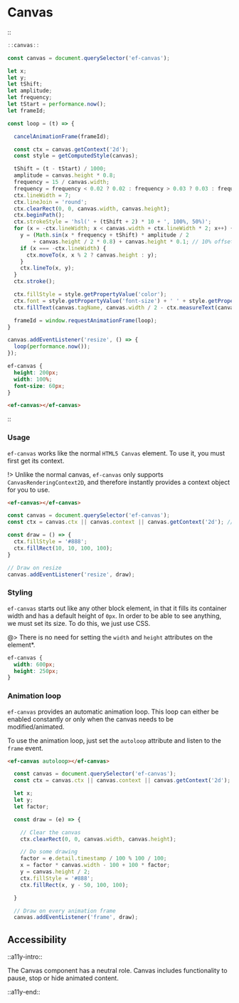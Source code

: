 <!--
type: page
title: Canvas
location: ./elements/canvas
layout: default
-->

# Canvas

::
```javascript
::canvas::

const canvas = document.querySelector('ef-canvas');

let x;
let y;
let tShift;
let amplitude;
let frequency;
let tStart = performance.now();
let frameId;

const loop = (t) => {

  cancelAnimationFrame(frameId);

  const ctx = canvas.getContext('2d');
  const style = getComputedStyle(canvas);

  tShift = (t - tStart) / 1000;
  amplitude = canvas.height * 0.8;
  frequency = 15 / canvas.width;
  frequency = frequency < 0.02 ? 0.02 : frequency > 0.03 ? 0.03 : frequency;
  ctx.lineWidth = 7;
  ctx.lineJoin = 'round';
  ctx.clearRect(0, 0, canvas.width, canvas.height);
  ctx.beginPath();
  ctx.strokeStyle = 'hsl(' + (tShift + 2) * 10 + ', 100%, 50%)';
  for (x = -ctx.lineWidth; x < canvas.width + ctx.lineWidth * 2; x++) {
    y = (Math.sin(x * frequency + tShift) * amplitude / 2
        + canvas.height / 2 * 0.8) + canvas.height * 0.1; // 10% offset
    if (x === -ctx.lineWidth) {
      ctx.moveTo(x, x % 2 ? canvas.height : y);
    }
    ctx.lineTo(x, y);
  }
  ctx.stroke();

  ctx.fillStyle = style.getPropertyValue('color');
  ctx.font = style.getPropertyValue('font-size') + ' ' + style.getPropertyValue('font-family');
  ctx.fillText(canvas.tagName, canvas.width / 2 - ctx.measureText(canvas.tagName).width / 2, canvas.height / 2 + 30);

  frameId = window.requestAnimationFrame(loop);
}

canvas.addEventListener('resize', () => {
  loop(performance.now());
});
```
```css
ef-canvas {
  height: 200px;
  width: 100%;
  font-size: 60px;
}
```
```html
<ef-canvas></ef-canvas>
```
::

### Usage

`ef-canvas` works like the normal `HTML5 Canvas` element. To use it, you must first get its context.

!> Unlike the normal canvas, `ef-canvas` only supports `CanvasRenderingContext2D`, and therefore instantly provides a context object for you to use.

```html
<ef-canvas></ef-canvas>
```
```javascript
const canvas = document.querySelector('ef-canvas');
const ctx = canvas.ctx || canvas.context || canvas.getContext('2d'); // All valid

const draw = () => {
  ctx.fillStyle = '#888';
  ctx.fillRect(10, 10, 100, 100);
}

// Draw on resize
canvas.addEventListener('resize', draw);
```

### Styling

`ef-canvas` starts out like any other block element, in that it fills its container width and has a default height of `0px`. In order to be able to see anything, we must set its size. To do this, we just use CSS.

@> There is no need for setting the `width` and `height` attributes on the element*.

```css
ef-canvas {
  width: 600px;
  height: 250px;
}
```

### Animation loop

`ef-canvas` provides an automatic animation loop. This loop can either be enabled constantly or only when the canvas needs to be modified/animated.

To use the animation loop, just set the `autoloop` attribute and listen to the `frame` event.

```html
<ef-canvas autoloop></ef-canvas>
```
```javascript
  const canvas = document.querySelector('ef-canvas');
  const ctx = canvas.ctx || canvas.context || canvas.getContext('2d'); // All valid

  let x;
  let y;
  let factor;

  const draw = (e) => {

    // Clear the canvas
    ctx.clearRect(0, 0, canvas.width, canvas.height);

    // Do some drawing
    factor = e.detail.timestamp / 100 % 100 / 100;
    x = factor * canvas.width - 100 + 100 * factor;
    y = canvas.height / 2;
    ctx.fillStyle = '#888';
    ctx.fillRect(x, y - 50, 100, 100);

  }

  // Draw on every animation frame
  canvas.addEventListener('frame', draw);
```

## Accessibility
::a11y-intro::

The Canvas component has a neutral role. Canvas includes functionality to pause, stop or hide animated content. 

::a11y-end::
